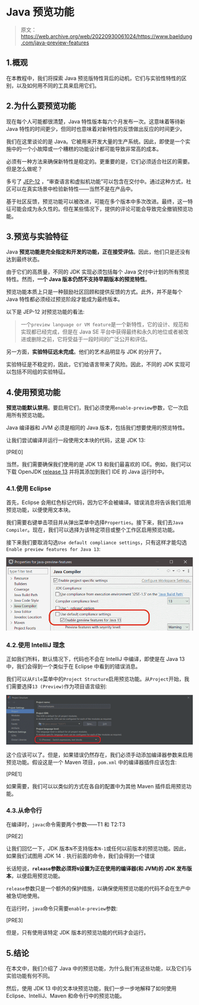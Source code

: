 # Java 预览功能

> 原文：<https://web.archive.org/web/20220930061024/https://www.baeldung.com/java-preview-features>

## 1.概观

在本教程中，我们将探索 Java 预览版特性背后的动机，它们与实验性特性的区别，以及如何用不同的工具来启用它们。

## 2.为什么要预览功能

现在每个人可能都很清楚，Java 特性版本每六个月发布一次。这意味着等待新 Java 特性的时间更少，但同时也意味着对新特性的反馈做出反应的时间更少。

我们在这里谈论的是 Java。它被用来开发大量的生产系统。因此，即使是一个实施中的一个小故障或一个糟糕的功能设计都可能导致非常高的成本。

必须有一种方法来确保新特性是稳定的。更重要的是，它们必须适合社区的需要。但是怎么做呢？

多亏了 [JEP-12](https://web.archive.org/web/20220910004940/https://openjdk.java.net/jeps/12) ，“审查语言和虚拟机功能”可以包含在交付中。通过这种方式，社区可以在真实场景中检验新特性——当然不是在产品中。

基于社区反馈，预览功能可以被改进，可能在多个版本中多次改进。最终，这一特征可能会成为永久性的。但在某些情况下，提供的评论可能会导致完全撤销预览功能。

## 3.预览与实验特征

Java **预览功能是完全指定和开发的功能，正在接受评估**。因此，他们只是还没有达到最终状态。

由于它们的高质量，不同的 JDK 实现必须包括每个 Java 交付中计划的所有预览特性。然而，**一个 Java 版本仍然不支持早期版本的预览特性**。

预览功能本质上只是一种鼓励社区回顾和提供反馈的方式。此外，并不是每个 Java 特性都必须经过预览阶段才能成为最终版本。

以下是 JEP-12 对预览功能的看法:

> 一个`preview language or VM feature`是一个新特性，它的设计、规范和实现都已经完成，但是在 Java SE 平台中获得最终和永久的地位或者被改进或删除之前，它将受益于一段时间的广泛公开和评估。

另一方面，**实验特征远未完成**。他们的艺术品明显与 JDK 的分开了。

实验特征是不稳定的，因此，它们给语言带来了风险。因此，不同的 JDK 实现可以包括不同组的实验特征。

## 4.使用预览功能

**预览功能默认禁用**。要启用它们，我们必须使用`enable-preview`参数，它一次启用所有预览功能。

Java 编译器和 JVM 必须是相同的 Java 版本，包括我们想要使用的预览特性。

让我们尝试编译并运行一段使用文本块的代码，这是 JDK 13:

[PRE0]

当然，我们需要确保我们使用的是 JDK 13 和我们最喜欢的 IDE。例如，我们可以下载 OpenJDK [release 13](https://web.archive.org/web/20220910004940/https://jdk.java.net/13/) 并将其添加到我们 IDE 的 Java 运行时中。

### 4.1.使用 Eclipse

首先，Eclipse 会用红色标记代码，因为它不会被编译。错误消息将告诉我们启用预览功能，以便使用文本块。

我们需要右键单击项目并从弹出菜单中选择`Properties`。接下来，我们去`Java Compiler`。现在，我们可以选择为该特定项目或整个工作区启用预览功能。

接下来我们要取消勾选`Use default compliance settings`，只有这样才能勾选`Enable preview features for Java 13`:

[![](img/94dbcd40b90e4704f3a26f7f82ffa403.png)](/web/20220910004940/https://www.baeldung.com/wp-content/uploads/2020/01/Preview-Features-Eclipse.png)

### 4.2.使用 IntelliJ 理念

正如我们所料，默认情况下，代码也不会在 IntelliJ 中编译，即使是在 Java 13 中，我们会得到一个类似于在 Eclipse 中看到的错误消息。

我们可以从`File`菜单中的`Project Structure`启用预览功能。从`Project`开始，我们需要选择`13 (Preview)`作为项目语言级别:

[![](img/e1453a9cb6c1a85b1ccdbea5150bf9c7.png)](/web/20220910004940/https://www.baeldung.com/wp-content/uploads/2020/01/Preview-Features-IntelliJ-IDEA.png)

这个应该可以了。但是，如果错误仍然存在，我们必须手动添加编译器参数来启用预览功能。假设这是一个 Maven 项目，`pom.xml` 中的编译器插件应该包含:

[PRE1]

如果需要，我们可以以类似的方式在各自的配置中为其他 Maven 插件启用预览功能。

### 4.3.从命令行

在编译时，`javac`命令需要两个参数——T1 和 T2:T3

[PRE2]

让我们回忆一下，JDK 版本`N`不支持版本`N-1`或任何以前版本的预览功能。因此，如果我们试图用 JDK 14 `.` 执行前面的命令，我们会得到一个错误

长话短说，**`release`参数必须将`N`设置为正在使用的编译器(和 JVM)的 JDK 发布版本**，以便启用预览功能。

`release`参数只是一个额外的保护措施，以确保使用预览功能的代码不会在生产中被急切地使用。

在运行时，`java`命令只需要`enable-preview`参数:

[PRE3]

但是，只有使用该特定 JDK 版本的预览功能的代码才会运行。

## 5.结论

在本文中，我们介绍了 Java 中的预览功能，为什么我们有这些功能，以及它们与实验功能有何不同。

然后，使用 JDK 13 中的文本块预览功能，我们一步一步地解释了如何使用 Eclipse、IntelliJ、Maven 和命令行中的预览功能。